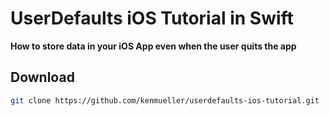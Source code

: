 # UserDefaults iOS Tutorial in Swift

**How to store data in your iOS App even when the user quits the app**

## Download

```bash
git clone https://github.com/kenmueller/userdefaults-ios-tutorial.git
```
